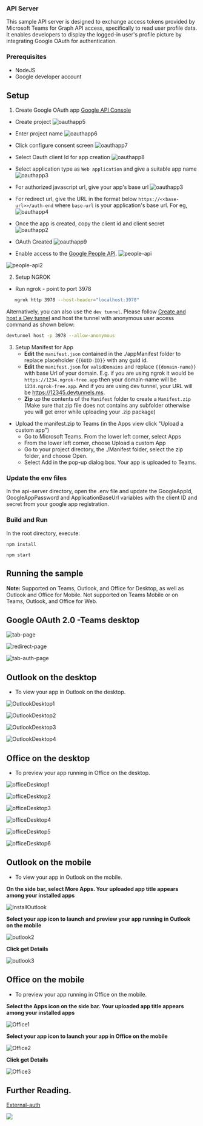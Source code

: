 ### API Server
This sample API server is designed to exchange access tokens provided by Microsoft Teams for Graph API access, specifically to read user profile data. It enables developers to display the logged-in user's profile picture by integrating Google OAuth for authentication.

### Prerequisites
- NodeJS
- Google developer account

## Setup

1. Create Google OAuth app [Google API Console](https://console.developers.google.com/)
 
 - Create project
 ![oauthapp5](Images/oauthapp5.png)

 - Enter project name
 ![oauthapp6](Images/oauthapp6.png)

 - Click configure consent screen
 ![oauthapp7](Images/oauthapp7.png)

 - Select Oauth client Id for app creation
 ![oauthapp8](Images/oauthapp8.png) 

 - Select application type as `Web application` and give a suitable app name
 ![oauthapp3](Images/oauthapp3.png)

 - For authorized javascript url, give your app's base url
 ![oauthapp3](Images/oauthapp3.png)

 - For redirect url, give the URL in the format below `https://<<base-url>>/auth-end` where `base-url` is your application's base url. For eg,
 ![oauthapp4](Images/oauthapp4.png)

 - Once the app is created, copy the client id and client secret
 ![oauthapp2](Images/oauthapp2.png)

  - OAuth Created
 ![oauthapp9](Images/oauthapp9.png) 

 - Enable access to the [Google People API](https://developers.google.com/people/).
 ![people-api](Images/peopleapi1.png)

 ![people-api2](Images/peopleapi2.png)

2. Setup NGROK
- Run ngrok - point to port 3978

```bash
   ngrok http 3978 --host-header="localhost:3978"
   ```  

   Alternatively, you can also use the `dev tunnel`. Please follow [Create and host a Dev tunnel](https://learn.microsoft.com/en-us/azure/developer/dev-tunnels/get-started?tabs=windows) and host the tunnel with anonymous user access command as shown below:

   ```bash
   devtunnel host -p 3978 --allow-anonymous
   ```

3. Setup Manifest for App
    - **Edit** the `manifest.json` contained in the ./appManifest folder to replace placeholder `{{GUID-ID}}` with any guid id.
    - **Edit** the `manifest.json` for `validDomains` and replace `{{domain-name}}` with base Url of your domain. E.g. if you are using ngrok it would be `https://1234.ngrok-free.app` then your domain-name will be `1234.ngrok-free.app`. And if you are using dev tunnel, your URL will be https://12345.devtunnels.ms.
    - **Zip** up the contents of the `Manifest` folder to create a `Manifest.zip`  (Make sure that zip file does not contains any subfolder otherwise you will get error while uploading your .zip package)

- Upload the manifest.zip to Teams (in the Apps view click "Upload a custom app")
   - Go to Microsoft Teams. From the lower left corner, select Apps
   - From the lower left corner, choose Upload a custom App
   - Go to your project directory, the ./Manifest folder, select the zip folder, and choose Open.
   - Select Add in the pop-up dialog box. Your app is uploaded to Teams.

### Update the env files
In the api-server directory, open the .env file and update the GoogleAppId, GoogleAppPassword and ApplicationBaseUrl variables with the client ID and secret from your google app registration.

### Build and Run
In the root directory, execute:

`npm install`

`npm start`

## Running the sample

**Note:** Supported on Teams, Outlook, and Office for Desktop, as well as Outlook and Office for Mobile.
Not supported on Teams Mobile or on Teams, Outlook, and Office for Web.

## Google OAuth 2.0 -Teams desktop

![tab-page](Images/tab.png)

![redirect-page](Images/redirect-page.png)

![tab-auth-page](Images/tab1.png)

## Outlook on the desktop

- To view your app in Outlook on the desktop.

![OutlookDesktop1](Images/OutlookDesktop1.png)

![OutlookDesktop2](Images/OutlookDesktop2.png)

![OutlookDesktop3](Images/OutlookDesktop3.png)

![OutlookDesktop4](Images/OutlookDesktop4.png)

## Office on the desktop

- To preview your app running in Office on the desktop.

![officeDesktop1](Images/officeDesktop1.png)

![officeDesktop2](Images/officeDesktop2.png)

![officeDesktop3](Images/officeDesktop3.png)

![officeDesktop4](Images/officeDesktop4.png)

![officeDesktop5](Images/officeDesktop5.png)

![officeDesktop6](Images/officeDesktop6.png)

## Outlook on the mobile

- To view your app in Outlook on the mobile.

**On the side bar, select More Apps. Your uploaded app title appears among your installed apps**

![InstallOutlook](Images/outlook1.jpg)

**Select your app icon to launch and preview your app running in Outlook on the mobile**

![outlook2](Images/outlook2.jpg)

**Click get Details**

![outlook3](Images/outlook3.jpg)

## Office on the mobile

- To preview your app running in Office on the mobile.

**Select the Apps icon on the side bar. Your uploaded app title appears among your installed apps**

![Office1](Images/Office1.jpg)

**Select your app icon to launch your app in Office on the mobile**

![Office2](Images/Office2.jpg)

**Click get Details**

![Office3](Images/Office3.jpg)

## Further Reading.
[External-auth](https://learn.microsoft.com/microsoftteams/platform/tabs/how-to/authentication/auth-oauth-provider#add-authentication-to-external-browsers)

<img src="https://pnptelemetry.azurewebsites.net/microsoft-teams-samples/samples/tab-external-auth-nodejs" />